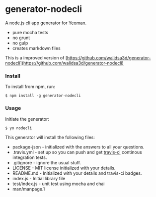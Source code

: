 # generator-nodecli

A node.js cli app generator for [Yeoman](http://yeoman.io).

* pure mocha tests
* no grunt
* no gulp
* creates markdown files

This is a improved version of [https://github.com/walidsa3d/generator-nodecli](https://github.com/walidsa3d/generator-nodecli)

### Install

To install from npm, run:

```
$ npm install -g generator-nodecli
```
### Usage
Initiate the generator:

```
$ yo nodecli
```
This generator will install the following files:

* package-json - initialized with the answers to all your questions.
* .travis.yml - set up so you can push and get [travis-ci](http://travis-ci.org)
   continous integration tests.
* .gitignore - ignore the usual stuff.
* LICENSE - MIT license initialized with your details.
* README.md - Initialized with your details and travis-ci badges.
* index.js - Initial library file
* test/index.js - unit test using mocha and chai
* man/manpage.1
